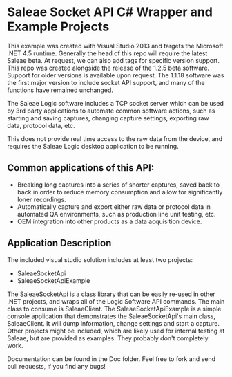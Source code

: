 # Saleae Socket API C# Wrapper and Example Projects

This example was created with Visual Studio 2013 and targets the Microsoft .NET 4.5 runtime.
Generally the head of this repo will require the latest Saleae beta. At request, we can also add tags for specific version support.
This repo was created alongside the release of the 1.2.5 beta software. Support for older versions is available upon request. The 1.1.18 software was the first major version to include socket API support, and many of the functions have remained unchanged.

The Saleae Logic software includes a TCP socket server which can be used by 3rd party applications to automate common software actions, such as starting and saving captures, changing capture settings, exporting raw data, protocol data, etc.

This does not provide real time access to the raw data from the device, and requires the Saleae Logic desktop application to be running.

## Common applications of this API:
- Breaking long captures into a series of shorter captures, saved back to back in order to reduce memory consumption and allow for significantly loner recordings.
- Automatically capture and export either raw data or protocol data in automated QA environments, such as production line unit testing, etc.
- OEM integration into other products as a data acquisition device.

## Application Description
The included visual studio solution includes at least two projects:
- SaleaeSocketApi
- SaleaeSocketApiExample

The SaleaeSocketApi is a class library that can be easily re-used in other .NET projects, and wraps all of the Logic Software API commands. The main class to consume is SaleaeClient.
The SaleaeSocketApiExample is a simple console application that demonstrates the SaleaeSocketApi's main class, SaleaeClient. It will dump information, change settings and start a capture.
Other projects might be included, which are likely used for internal testing at Saleae, but are provided as examples. They probably don't completely work.

Documentation can be found in the Doc folder. Feel free to fork and send pull requests, if you find any bugs!
 
